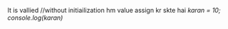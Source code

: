 It is vallied
//without initiailization hm value assign kr skte hai
*karan = 10; 
console.log(karan)*